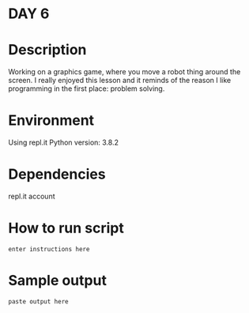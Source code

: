 
# DAY 6

# Description
Working on a graphics game, where you move a robot thing around the screen.
I really enjoyed this lesson and it reminds of the reason I like programming in the first place: problem solving.

# Environment
Using repl.it
Python version: 3.8.2

# Dependencies
repl.it account

# How to run script
```
enter instructions here
```

# Sample output
```
paste output here
```
